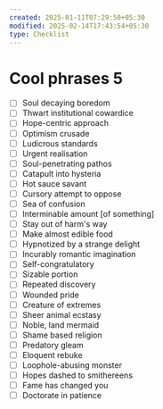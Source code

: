 ```yaml
---
created: 2025-01-11T07:29:50+05:30
modified: 2025-02-14T17:43:54+05:30
type: Checklist
---
```


# Cool phrases 5

- [ ] Soul decaying boredom
- [ ] Thwart institutional cowardice
- [ ] Hope-centric approach
- [ ] Optimism crusade
- [ ] Ludicrous standards
- [ ] Urgent realisation
- [ ] Soul-penetrating pathos
- [ ] Catapult into hysteria
- [ ] Hot sauce savant
- [ ] Cursory attempt to oppose
- [ ] Sea of confusion 
- [ ] Interminable amount [of something]
- [ ] Stay out of harm's way
- [ ] Make almost edible food
- [ ] Hypnotized by a strange delight
- [ ] Incurably romantic imagination
- [ ] Self-congratulatory
- [ ] Sizable portion 
- [ ] Repeated discovery
- [ ] Wounded pride
- [ ] Creature of extremes
- [ ] Sheer animal ecstasy
- [ ] Noble, land mermaid
- [ ] Shame based religion 
- [ ] Predatory gleam
- [ ] Eloquent rebuke
- [ ] Loophole-abusing monster
- [ ] Hopes dashed to smithereens
- [ ] Fame has changed you
- [ ] Doctorate in patience 
